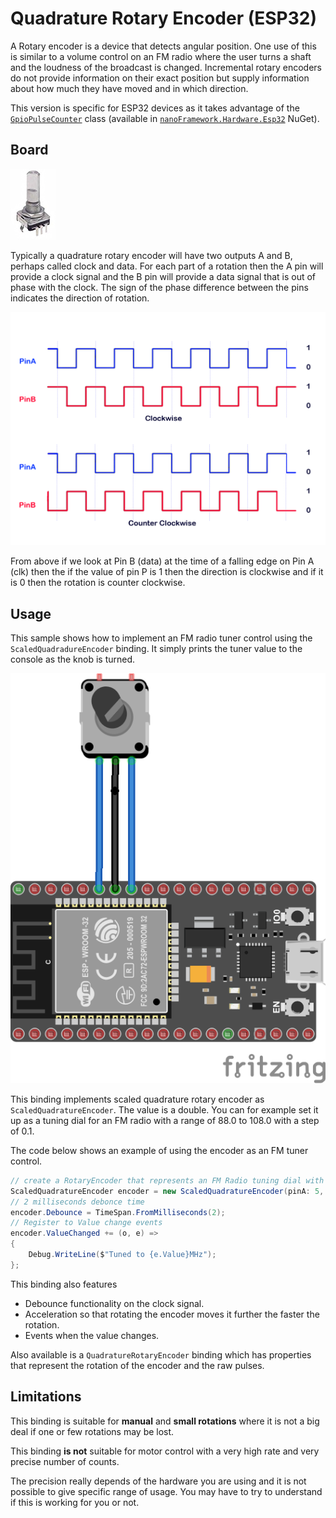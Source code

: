﻿# Quadrature Rotary Encoder (ESP32)

A Rotary encoder is a device that detects angular position. One use of this is similar to a volume control on an FM radio where the user turns a shaft and the loudness of the broadcast is changed. Incremental rotary encoders do not provide information on their exact position but supply information about how much they have moved and in which direction.

This version is specific for ESP32 devices as it takes advantage of the [`GpioPulseCounter`](https://docs.nanoframework.net/api/System.Device.Gpio.GpioPulseCounter.html) class (available in [`nanoFramework.Hardware.Esp32`](https://www.nuget.org/packages/nanoFramework.Hardware.Esp32) NuGet).

## Board

![image of rotary encoder](./pec11r.png)

Typically a quadrature rotary encoder will have two outputs A and B, perhaps called clock and data. For each part of a rotation then the A pin will provide a clock signal and the B pin will provide a data signal that is out of phase with the clock. The sign of the phase difference between the pins indicates the direction of rotation.

![encoder](./encoder.png)

From above if we look at Pin B (data) at the time of a falling edge on Pin A (clk) then the if the value of pin P is 1 then the direction is clockwise and if it is 0 then the rotation is counter clockwise.

## Usage

This sample shows how to implement an FM radio tuner control using the `ScaledQuadradureEncoder` binding. It simply prints the tuner value to the console as the knob is turned.

![rotary example](./RotaryEncoder.Sample_bb.png)

This binding implements scaled quadrature rotary encoder as `ScaledQuadratureEncoder`. The value is a double. You can for example set it up as a tuning dial for an FM radio with a range of 88.0 to 108.0 with a step of 0.1.

The code below shows an example of using the encoder as an FM tuner control.

```csharp
// create a RotaryEncoder that represents an FM Radio tuning dial with a range of 88 -> 108 MHz
ScaledQuadratureEncoder encoder = new ScaledQuadratureEncoder(pinA: 5, pinB: 6, PinEventTypes.Falling, pulsesPerRotation: 20, pulseIncrement: 0.1, rangeMin: 88.0, rangeMax: 108.0) { Value = 88 };
// 2 milliseconds debonce time
encoder.Debounce = TimeSpan.FromMilliseconds(2);
// Register to Value change events
encoder.ValueChanged += (o, e) =>
{
    Debug.WriteLine($"Tuned to {e.Value}MHz");
};
```

This binding also features 

- Debounce functionality on the clock signal.
- Acceleration so that rotating the encoder moves it further the faster the rotation.
- Events when the value changes.

Also available is a `QuadratureRotaryEncoder` binding which has properties that represent the rotation of the encoder and the raw pulses.

## Limitations

This binding is suitable for **manual** and **small rotations** where it is not a big deal if one or few rotations may be lost.

This binding **is not** suitable for motor control with a very high rate and very precise number of counts.

The precision really depends of the hardware you are using and it is not possible to give specific range of usage. You may have to try to understand if this is working for you or not.
